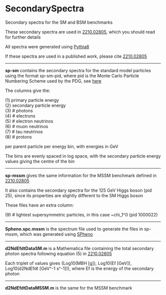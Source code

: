 # SecondarySpectra
Secondary spectra for the SM and BSM benchmarks

These secondary spectra are used in [2210.02805](https://arxiv.org/abs/2210.02805), which you should read for further details

All spectra were generated using [Pythia8](https://pythia.org/)

If these spectra are used in a published work, please cite [2210.02805](https://arxiv.org/abs/2210.02805)

---

**sp-sm** contains the secondary spectra for the standard model particles using the format sp-sm-pid, where pid is the Monte Carlo Particle Numbering Scheme used by the PDG, see [here](https://pdg.lbl.gov/2022/reviews/rpp2022-rev-monte-carlo-numbering.pdf)

The columns give the:

(1) primary particle energy\
(2) secondary particle energy\
(3) # photons\
(4) # electrons\
(5) # electron neutrinos\
(6) # muon neutrinos\
(7) # tau neutrinos\
(8) # protons

per parent particle per energy bin, with energies in GeV

The bins are evenly spaced in log space, with the secondary particle energy values giving the centre of the bin 

---

**sp-mssm** gives the same information for the MSSM benchmark defined in [2210.02805](https://arxiv.org/abs/2210.02805)

It also contains the secondary spectra for the 125 GeV Higgs boson (pid 25), since its properties are slightly different to the SM Higgs boson

These files have an extra column:

(9) # lightest supersymmetric particles, in this case ~chi_1^0 (pid 1000022)

---

**Spheno.spc.mssm** is the spectrum file used to generate the files in sp-mssm, which was generated using [SPheno](https://spheno.hepforge.org/)

---

**d2NdEfdtDataSM.m** is a Mathematica file containing the total secondary photon spectra following equation (5) in [2210.02805](https://arxiv.org/abs/2210.02805)

Each triplet of values gives {Log10(MBH [g]), Log10(Ef [GeV]), Log10(d2NdEfdt [GeV^-1 s^-1])), where Ef is the energy of the secondary photon

---

**d2NdEfdtDataMSSM.m** is the same for the MSSM benchmark
